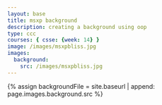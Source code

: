 ```yaml
---
layout: base
title: msxp background 
description: creating a background using oop 
type: ccc
courses: { csse: {week: 14} }
image: /images/msxpbliss.jpg
images:
  background:
    src: /images/msxpbliss.jpg 
---
```


{% assign backgroundFile = site.baseurl | append: page.images.background.src %}

<style>
    #controls {
        position: relative 
        z-index: 2; 

    }
</style>


